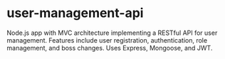 # user-management-api
Node.js app with MVC architecture implementing a RESTful API for user management. Features include user registration, authentication, role management, and boss changes. Uses Express, Mongoose, and JWT.
